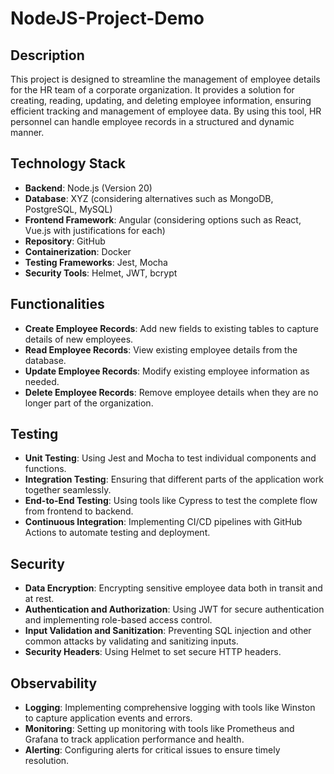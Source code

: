# NodeJS-Project-Demo
## Description
This project is designed to streamline the management of employee details for the HR team of a corporate organization. It provides a solution for creating, reading, updating, and deleting employee information, ensuring efficient tracking and management of employee data. By using this tool, HR personnel can handle employee records in a structured and dynamic manner.

## Technology Stack
- **Backend**: Node.js (Version 20)
- **Database**: XYZ (considering alternatives such as MongoDB, PostgreSQL, MySQL)
- **Frontend Framework**: Angular (considering options such as React, Vue.js with justifications for each)
- **Repository**: GitHub
- **Containerization**: Docker
- **Testing Frameworks**: Jest, Mocha
- **Security Tools**: Helmet, JWT, bcrypt

## Functionalities
- **Create Employee Records**: Add new fields to existing tables to capture details of new employees.
- **Read Employee Records**: View existing employee details from the database.
- **Update Employee Records**: Modify existing employee information as needed.
- **Delete Employee Records**: Remove employee details when they are no longer part of the organization.

## Testing
- **Unit Testing**: Using Jest and Mocha to test individual components and functions.
- **Integration Testing**: Ensuring that different parts of the application work together seamlessly.
- **End-to-End Testing**: Using tools like Cypress to test the complete flow from frontend to backend.
- **Continuous Integration**: Implementing CI/CD pipelines with GitHub Actions to automate testing and deployment.

## Security
- **Data Encryption**: Encrypting sensitive employee data both in transit and at rest.
- **Authentication and Authorization**: Using JWT for secure authentication and implementing role-based access control.
- **Input Validation and Sanitization**: Preventing SQL injection and other common attacks by validating and sanitizing inputs.
- **Security Headers**: Using Helmet to set secure HTTP headers.

## Observability
- **Logging**: Implementing comprehensive logging with tools like Winston to capture application events and errors.
- **Monitoring**: Setting up monitoring with tools like Prometheus and Grafana to track application performance and health.
- **Alerting**: Configuring alerts for critical issues to ensure timely resolution.